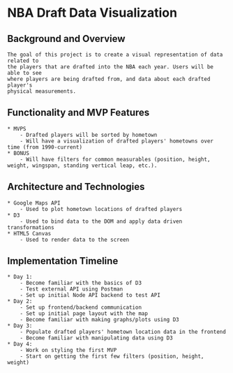 # NBA Draft Data Visualization
## Background and Overview
    The goal of this project is to create a visual representation of data related to 
    the players that are drafted into the NBA each year. Users will be able to see 
    where players are being drafted from, and data about each drafted player's 
    physical measurements.
## Functionality and MVP Features
    * MVPS
        - Drafted players will be sorted by hometown
        - Will have a visualization of drafted players' hometowns over time (from 1990-current)
    * BONUS
        - Will have filters for common measurables (position, height, weight, wingspan, standing vertical leap, etc.).
## Architecture and Technologies
    * Google Maps API
        - Used to plot hometown locations of drafted players
    * D3
        - Used to bind data to the DOM and apply data driven transformations
    * HTML5 Canvas
        - Used to render data to the screen
## Implementation Timeline
    * Day 1:
        - Become familiar with the basics of D3 
        - Test external API using Postman
        - Set up initial Node API backend to test API
    * Day 2:
        - Set up frontend/backend communication
        - Set up initial page layout with the map
        - Become familiar with making graphs/plots using D3
    * Day 3: 
        - Populate drafted players' hometown location data in the frontend
        - Become familiar with manipulating data using D3
    * Day 4:
        - Work on styling the first MVP
        - Start on getting the first few filters (position, height, weight)
